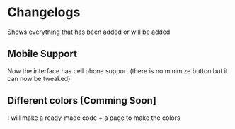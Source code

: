 # Changelogs
Shows everything that has been added or will be added

## Mobile Support
Now the interface has cell phone support (there is no minimize button but it can now be tweaked)

## Different colors [Comming Soon]
I will make a ready-made code + a page to make the colors
